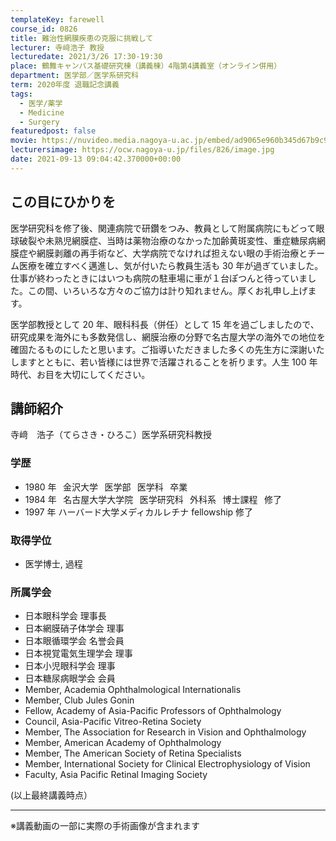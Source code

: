```yaml
---
templateKey: farewell
course_id: 0826
title: 難治性網膜疾患の克服に挑戦して
lecturer: 寺﨑浩子 教授
lecturedate: 2021/3/26 17:30-19:30
place: 鶴舞キャンパス基礎研究棟（講義棟）4階第4講義室（オンライン併用）
department: 医学部／医学系研究科
term: 2020年度 退職記念講義
tags:
  - 医学/薬学
  - Medicine
  - Surgery
featuredpost: false
movie: https://nuvideo.media.nagoya-u.ac.jp/embed/ad9065e960b345d67b9c9033c2858c928ff4f0d2
lecturersimage: https://ocw.nagoya-u.jp/files/826/image.jpg
date: 2021-09-13 09:04:42.370000+00:00
---
```


## この目にひかりを

医学研究科を修了後、関連病院で研鑽をつみ、教員として附属病院にもどって眼球破裂や未熟児網膜症、当時は薬物治療のなかった加齢黄斑変性、重症糖尿病網膜症や網膜剥離の再手術など、大学病院でなければ担えない眼の手術治療とチーム医療を確立すべく邁進し、気が付いたら教員生活も 30 年が過ぎていました。仕事が終わったときにはいつも病院の駐車場に車が１台ぽつんと待っていました。この間、いろいろな方々のご協力は計り知れません。厚くお礼申し上げます。

医学部教授として 20 年、眼科科長（併任）として 15 年を過ごしましたので、研究成果を海外にも多数発信し、網膜治療の分野で名古屋大学の海外での地位を確固たるものにしたと思います。ご指導いただきました多くの先生方に深謝いたしますとともに、若い皆様には世界で活躍されることを祈ります。人生 100 年時代、お目を大切にしてください。

## 講師紹介

寺﨑　浩子（てらさき・ひろこ）医学系研究科教授

### 学歴

- 1980 年   金沢大学   医学部   医学科   卒業
- 1984 年   名古屋大学大学院   医学研究科   外科系   博士課程   修了
- 1997 年 ハーバード大学メディカルレチナ fellowship 修了

### 取得学位

- 医学博士, 過程

### 所属学会

- 日本眼科学会 理事長
- 日本網膜硝子体学会 理事
- 日本眼循環学会 名誉会員
- 日本視覚電気生理学会 理事
- 日本小児眼科学会 理事
- 日本糖尿病眼学会 会員
- Member, Academia Ophthalmological Internationalis
- Member, Club Jules Gonin
- Fellow, Academy of Asia-Pacific Professors of Ophthalmology
- Council, Asia-Pacific Vitreo-Retina Society
- Member, The Association for Research in Vision and Ophthalmology
- Member, American Academy of Ophthalmology
- Member, The American Society of Retina Specialists
- Member, International Society for Clinical Electrophysiology of Vision
- Faculty, Asia Pacific Retinal Imaging Society

(以上最終講義時点）

---

※講義動画の一部に実際の手術画像が含まれます
